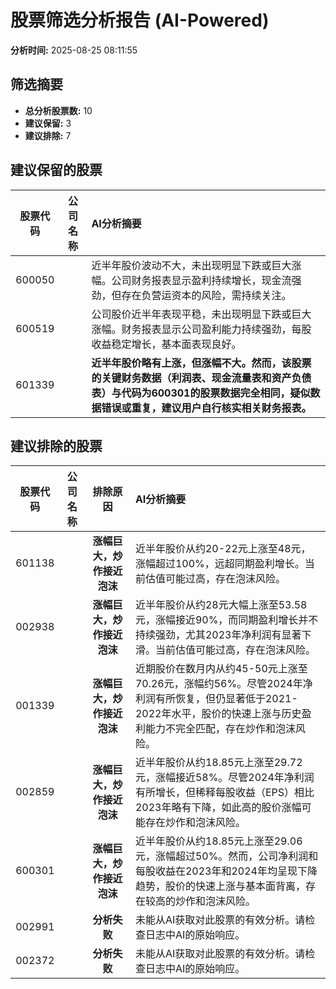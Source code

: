 # 股票筛选分析报告 (AI-Powered)

**分析时间:** 2025-08-25 08:11:55

## 筛选摘要

- **总分析股票数:** 10
- **建议保留:** 3
- **建议排除:** 7

## 建议保留的股票

| 股票代码 | 公司名称 | AI分析摘要 |
|:---:|:---:|:---|
| 600050 |  | 近半年股价波动不大，未出现明显下跌或巨大涨幅。公司财务报表显示盈利持续增长，现金流强劲，但存在负营运资本的风险，需持续关注。 |
| 600519 |  | 公司股价近半年表现平稳，未出现明显下跌或巨大涨幅。财务报表显示公司盈利能力持续强劲，每股收益稳定增长，基本面表现良好。 |
| 601339 |  | **近半年股价略有上涨，但涨幅不大。然而，该股票的关键财务数据（利润表、现金流量表和资产负债表）与代码为600301的股票数据完全相同，疑似数据错误或重复，建议用户自行核实相关财务报表。** |

## 建议排除的股票

| 股票代码 | 公司名称 | 排除原因 | AI分析摘要 |
|:---:|:---:|:---:|:---|
| 601138 |  | **涨幅巨大，炒作接近泡沫** | 近半年股价从约20-22元上涨至48元，涨幅超过100%，远超同期盈利增长。当前估值可能过高，存在泡沫风险。 |
| 002938 |  | **涨幅巨大，炒作接近泡沫** | 近半年股价从约28元大幅上涨至53.58元，涨幅接近90%，而同期盈利增长并不持续强劲，尤其2023年净利润有显著下滑。当前估值可能过高，存在泡沫风险。 |
| 001339 |  | **涨幅巨大，炒作接近泡沫** | 近期股价在数月内从约45-50元上涨至70.26元，涨幅约56%。尽管2024年净利润有所恢复，但仍显著低于2021-2022年水平，股价的快速上涨与历史盈利能力不完全匹配，存在炒作和泡沫风险。 |
| 002859 |  | **涨幅巨大，炒作接近泡沫** | 近半年股价从约18.85元上涨至29.72元，涨幅接近58%。尽管2024年净利润有所增长，但稀释每股收益（EPS）相比2023年略有下降，如此高的股价涨幅可能存在炒作和泡沫风险。 |
| 600301 |  | **涨幅巨大，炒作接近泡沫** | 近半年股价从约18.85元上涨至29.06元，涨幅超过50%。然而，公司净利润和每股收益在2023年和2024年均呈现下降趋势，股价的快速上涨与基本面背离，存在较高的炒作和泡沫风险。 |
| 002991 |  | **分析失败** | 未能从AI获取对此股票的有效分析。请检查日志中AI的原始响应。 |
| 002372 |  | **分析失败** | 未能从AI获取对此股票的有效分析。请检查日志中AI的原始响应。 |
